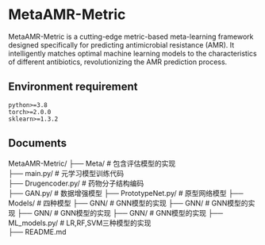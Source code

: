 # MetaAMR-Metric

MetaAMR-Metric is a cutting-edge metric-based meta-learning framework designed specifically for predicting antimicrobial resistance (AMR). It intelligently matches optimal machine learning models to the characteristics of different antibiotics, revolutionizing the AMR prediction process.

## Environment requirement
   
    python>=3.8
    torch>=2.0.0
    sklearn>=1.3.2
    

## Documents

  MetaAMR-Metric/
    ├── Meta/     # 包含评估模型的实现  
       ├── main.py/     # 元学习模型训练代码  
       ├── Drugencoder.py/     # 药物分子结构编码  
       ├── GAN.py/     # 数据增强模型 
       ├── PrototypeNet.py/     # 原型网络模型 
    ├── Models/     # 四种模型 
       ├── GNN/     # GNN模型的实现
          ├── GNN/     # GNN模型的实现
          ├── GNN/     # GNN模型的实现
          ├── GNN/     # GNN模型的实现
       ├── ML_models.py/     # LR,RF,SVM三种模型的实现  
    ├── README.md

